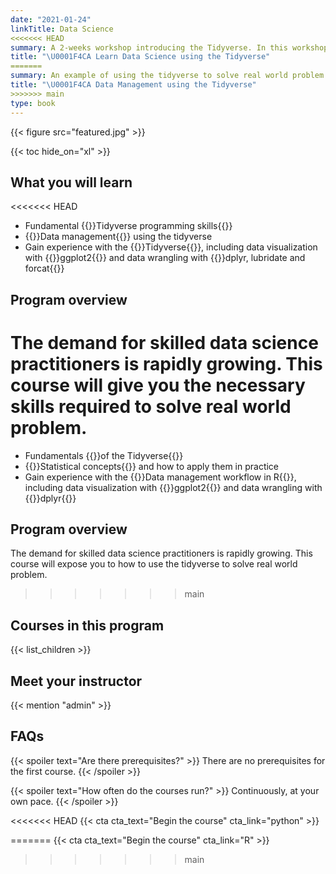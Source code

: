 ```yaml
---
date: "2021-01-24"
linkTitle: Data Science
<<<<<<< HEAD
summary: A 2-weeks workshop introducing the Tidyverse. In this workshop, you will learn how to read data with readr, readxl and haven, how to tidy and transform data with Tidyr, dplyr, lubridate and forcats, and how to produce high quality visualization with ggplot2. You will also learn how to build model with broom and tidymodel and then how to produce report with rmarkdown.
title: "\U0001F4CA Learn Data Science using the Tidyverse"
=======
summary: An example of using the tidyverse to solve real world problem.
title: "\U0001F4CA Data Management using the Tidyverse"
>>>>>>> main
type: book
---
```


{{< figure src="featured.jpg" >}}

{{< toc hide_on="xl" >}}

## What you will learn

<<<<<<< HEAD
- Fundamental {{<hl>}}Tidyverse programming skills{{</hl>}}
- {{<hl>}}Data management{{</hl>}} using the tidyverse
- Gain experience with the {{<hl>}}Tidyverse{{</hl>}}, including data visualization with {{<hl>}}ggplot2{{</hl>}} and data wrangling with {{<hl>}}dplyr, lubridate and forcat{{</hl>}}

## Program overview

The demand for skilled data science practitioners is rapidly growing. This course will give you the necessary skills required to solve real world problem. 
=======
- Fundamentals {{<hl>}}of the Tidyverse{{</hl>}}
- {{<hl>}}Statistical concepts{{</hl>}} and how to apply them in practice
- Gain experience with the {{<hl>}}Data management workflow in R{{</hl>}}, including data visualization with {{<hl>}}ggplot2{{</hl>}} and data wrangling with {{<hl>}}dplyr{{</hl>}}

## Program overview

The demand for skilled data science practitioners is rapidly growing. This course will expose you to how to use the tidyverse to solve real world problem.
>>>>>>> main

## Courses in this program

{{< list_children >}}

## Meet your instructor

{{< mention "admin" >}}

## FAQs

{{< spoiler text="Are there prerequisites?" >}}
There are no prerequisites for the first course.
{{< /spoiler >}}

{{< spoiler text="How often do the courses run?" >}}
Continuously, at your own pace.
{{< /spoiler >}}

<<<<<<< HEAD
{{< cta cta_text="Begin the course" cta_link="python" >}}

<style type="text/css">

h1.title {
  font-size: 12px;
  color: Dark;
  text-align: centre;
}

<style>
body{
text-align: justify}
</style>

=======
{{< cta cta_text="Begin the course" cta_link="R" >}}
>>>>>>> main
